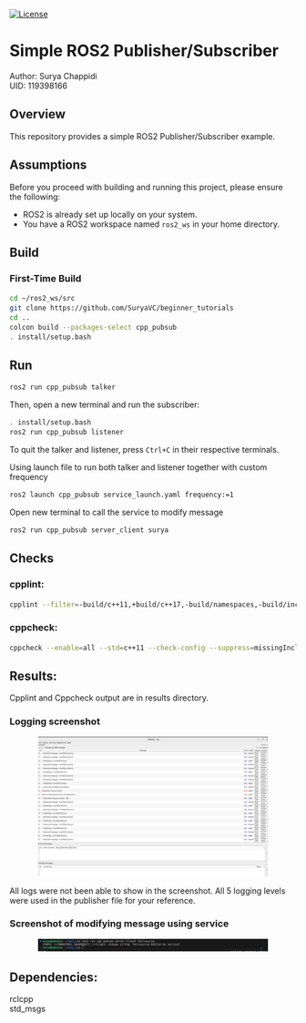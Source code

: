 [![License](https://img.shields.io/badge/License-Apache%202.0-blue.svg)](https://opensource.org/licenses/Apache-2.0)

# Simple ROS2 Publisher/Subscriber

Author: Surya Chappidi <br>
UID: 119398166

## Overview
This repository provides a simple ROS2 Publisher/Subscriber example.

## Assumptions
Before you proceed with building and running this project, please ensure the following:

- ROS2 is already set up locally on your system.
- You have a ROS2 workspace named `ros2_ws` in your home directory.

## Build
### First-Time Build

```bash
cd ~/ros2_ws/src
git clone https://github.com/SuryaVC/beginner_tutorials
cd ..
colcon build --packages-select cpp_pubsub
. install/setup.bash
```
## Run

```bash
ros2 run cpp_pubsub talker
```
Then, open a new terminal and run the subscriber:
```bash
. install/setup.bash
ros2 run cpp_pubsub listener
```

To quit the talker and listener, press `Ctrl+C` in their respective terminals.

Using launch file to run both talker and listener together with custom frequency
```bash
ros2 launch cpp_pubsub service_launch.yaml frequency:=1
```
Open new terminal to call the service to modify message
```bash
ros2 run cpp_pubsub server_client surya
```


## Checks
### cpplint:

```bash
cpplint --filter=-build/c++11,+build/c++17,-build/namespaces,-build/include_order $( find . -name *.cpp | grep -vE -e "^./build/" -e "^./vendor/" )
```

### cppcheck:
```bash
cppcheck --enable=all --std=c++11 --check-config --suppress=missingIncludeSystem $( find . -name *.cpp | grep -vE -e "^./build/" -e "^./vendor/" )
```

## Results:
Cpplint and Cppcheck output are in results directory.

### Logging screenshot
<p align="center">
<img width="80%" alt="logs" src="cpp_pubsub/results/logging.png">
</p>
All logs were not been able to show in the screenshot. All 5 logging levels were used in the publisher file for your reference.

### Screenshot of modifying message using service
<p align="center">
<img width="80%" alt="service" src="cpp_pubsub/results/message_update.png">
</p>


## Dependencies:
rclcpp <br>
std_msgs
